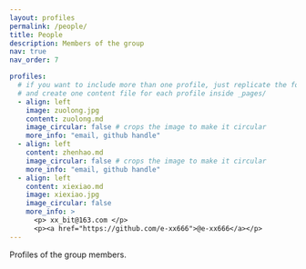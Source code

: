 ```yaml
---
layout: profiles
permalink: /people/
title: People
description: Members of the group
nav: true
nav_order: 7

profiles:
  # if you want to include more than one profile, just replicate the following block
  # and create one content file for each profile inside _pages/
  - align: left
    image: zuolong.jpg
    content: zuolong.md
    image_circular: false # crops the image to make it circular
    more_info: "email, github handle"
  - align: left
    content: zhenhao.md
    image_circular: false # crops the image to make it circular
    more_info: "email, github handle"
  - align: left
    content: xiexiao.md
    image: xiexiao.jpg
    image_circular: false
    more_info: >
      <p> xx_bit@163.com </p>
      <p><a href="https://github.com/e-xx666">@e-xx666</a></p>
---
```


Profiles of the group members.
